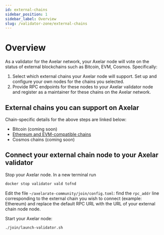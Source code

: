 ```yaml
---
id: external-chains
sidebar_position: 1
sidebar_label: Overview
slug: /validator-zone/external-chains
---
```


# Overview

As a validator for the Axelar network, your Axelar node will vote on the status of external blockchains such as Bitcoin, EVM, Cosmos. Specifically:

1. Select which external chains your Axelar node will support.  Set up and configure your own nodes for the chains you selected.
2. Provide RPC endpoints for these nodes to your Axelar validator node and register as a maintainer for these chains on the Axelar network.

## External chains you can support on Axelar

Chain-specific details for the above steps are linked below:

* Bitcoin (coming soon)
* [Ethereum and EVM-compatible chains](/validator-zone/external-chains/evm)
* Cosmos chains (coming soon)

## Connect your external chain node to your Axelar validator

Stop your Axelar node. In a new terminal run

```bash
docker stop validator vald tofnd
```

Edit the file `~/axelarate-community/join/config.toml`: find the `rpc_addr` line corresponding to the external chain you wish to connect (example: Ethereum) and replace the default RPC URL with the URL of your external chain node node.

Start your Axelar node:
```
./join/launch-validator.sh
```
